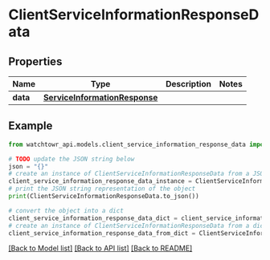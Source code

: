 # ClientServiceInformationResponseData


## Properties

Name | Type | Description | Notes
------------ | ------------- | ------------- | -------------
**data** | [**ServiceInformationResponse**](ServiceInformationResponse.md) |  | 

## Example

```python
from watchtowr_api.models.client_service_information_response_data import ClientServiceInformationResponseData

# TODO update the JSON string below
json = "{}"
# create an instance of ClientServiceInformationResponseData from a JSON string
client_service_information_response_data_instance = ClientServiceInformationResponseData.from_json(json)
# print the JSON string representation of the object
print(ClientServiceInformationResponseData.to_json())

# convert the object into a dict
client_service_information_response_data_dict = client_service_information_response_data_instance.to_dict()
# create an instance of ClientServiceInformationResponseData from a dict
client_service_information_response_data_from_dict = ClientServiceInformationResponseData.from_dict(client_service_information_response_data_dict)
```
[[Back to Model list]](../README.md#documentation-for-models) [[Back to API list]](../README.md#documentation-for-api-endpoints) [[Back to README]](../README.md)


